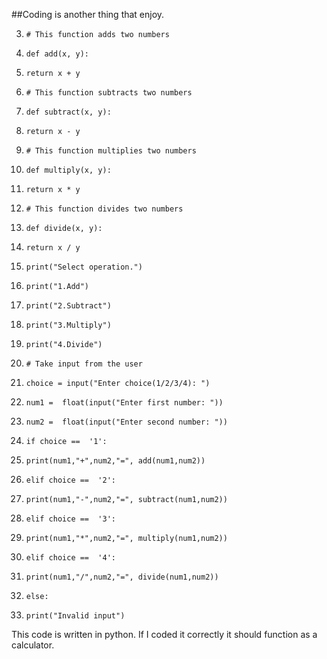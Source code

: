 ##Coding is another thing that enjoy.
 

3.  `# This function adds two numbers`
4.  `def add(x, y):`
5.  `return x + y`

7.  `# This function subtracts two numbers`
8.  `def subtract(x, y):`
9.  `return x - y`

11.  `# This function multiplies two numbers`
12.  `def multiply(x, y):`
13.  `return x * y`

15.  `# This function divides two numbers`
16.  `def divide(x, y):`
17.  `return x / y`

19.  `print("Select operation.")`
20.  `print("1.Add")`
21.  `print("2.Subtract")`
22.  `print("3.Multiply")`
23.  `print("4.Divide")`

25.  `# Take input from the user`
26.  `choice = input("Enter choice(1/2/3/4): ")`

28.  `num1 =  float(input("Enter first number: "))`
29.  `num2 =  float(input("Enter second number: "))`

31.  `if choice ==  '1':`
32.  `print(num1,"+",num2,"=", add(num1,num2))`

34.  `elif choice ==  '2':`
35.  `print(num1,"-",num2,"=", subtract(num1,num2))`

37.  `elif choice ==  '3':`
38.  `print(num1,"*",num2,"=", multiply(num1,num2))`

40.  `elif choice ==  '4':`
41.  `print(num1,"/",num2,"=", divide(num1,num2))`
42.  `else:`
43.  `print("Invalid input")`

This code is written in python. If I coded it correctly it should function as a calculator. 

